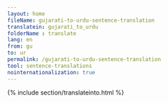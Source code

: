 ```yaml
---
layout: home
fileName: gujarati-to-urdu-sentence-translation
translatein: gujarati_to_urdu
folderName : translate
lang: en
from: gu
to: ur
permalink: /gujarati-to-urdu-sentence-translation
tool: sentence-translations
nointernationalization: true
---
```

{% include section/translateinto.html %}

